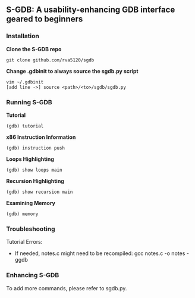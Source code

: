 ## S-GDB: A usability-enhancing GDB interface geared to beginners

### Installation
**Clone the S-GDB repo**
```
git clone github.com/rva5120/sgdb
```

**Change .gdbinit to always source the sgdb.py script**
```
vim ~/.gdbinit
[add line ->] source <path>/<to>/sgdb/sgdb.py
```


### Running S-GDB
**Tutorial**
```
(gdb) tutorial
```

**x86 Instruction Information**
```
(gdb) instruction push
```

**Loops Highlighting**
```
(gdb) show loops main
```

**Recursion Highlighting**
```
(gdb) show recursion main
```

**Examining Memory**
```
(gdb) memory
````


### Troubleshooting
Tutorial Errors:
  - If needed, notes.c might need to be recompiled: gcc notes.c -o notes -ggdb


### Enhancing S-GDB
To add more commands, please refer to sgdb.py.
